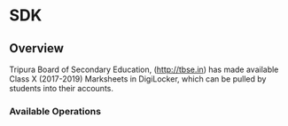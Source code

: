 # SDK

## Overview

Tripura Board of Secondary Education, (http://tbse.in) has made available Class X (2017-2019) Marksheets in DigiLocker, which can be pulled by students into their accounts.

### Available Operations

